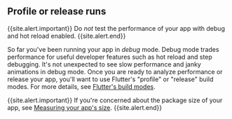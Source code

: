 ## Profile or release runs



{{site.alert.important}}
  Do _not_ test the performance of your app with debug and
  hot reload enabled.
{{site.alert.end}}

So far you've been running your app in *debug* mode. Debug
mode trades performance for useful developer features such
as hot reload and step debugging. It's not unexpected to
see slow performance and janky animations in debug mode.
Once you are ready to analyze performance or release your
app, you'll want to use Flutter's "profile" or "release"
build modes. For more details, see [Flutter's build modes][].

{{site.alert.important}}
  If you're concerned about the package size of your app,
  see [Measuring your app's size][].
{{site.alert.end}}

[Flutter's build modes]: {{site.url}}/testing/build-modes
[Measuring your app's size]: {{site.url}}/perf/app-size
